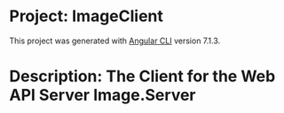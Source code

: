 # Project: ImageClient

This project was generated with [Angular CLI](https://github.com/angular/angular-cli) version 7.1.3.

# Description: The Client for the Web API Server Image.Server 

